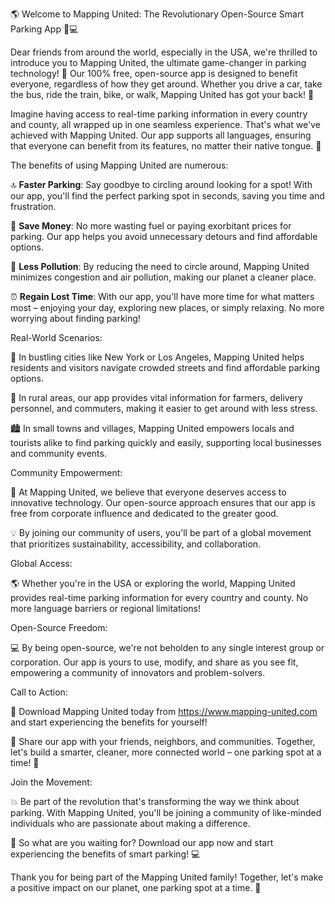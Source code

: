 🌎 Welcome to Mapping United: The Revolutionary Open-Source Smart Parking App 🚗💻

Dear friends from around the world, especially in the USA, we're thrilled to introduce you to Mapping United, the ultimate game-changer in parking technology! 🚀 Our 100% free, open-source app is designed to benefit everyone, regardless of how they get around. Whether you drive a car, take the bus, ride the train, bike, or walk, Mapping United has got your back! 🤝

Imagine having access to real-time parking information in every country and county, all wrapped up in one seamless experience. That's what we've achieved with Mapping United. Our app supports all languages, ensuring that everyone can benefit from its features, no matter their native tongue. 💬

The benefits of using Mapping United are numerous:

🔝 **Faster Parking**: Say goodbye to circling around looking for a spot! With our app, you'll find the perfect parking spot in seconds, saving you time and frustration.

💸 **Save Money**: No more wasting fuel or paying exorbitant prices for parking. Our app helps you avoid unnecessary detours and find affordable options.

🌟 **Less Pollution**: By reducing the need to circle around, Mapping United minimizes congestion and air pollution, making our planet a cleaner place.

⏰ **Regain Lost Time**: With our app, you'll have more time for what matters most – enjoying your day, exploring new places, or simply relaxing. No more worrying about finding parking!

Real-World Scenarios:

🚗 In bustling cities like New York or Los Angeles, Mapping United helps residents and visitors navigate crowded streets and find affordable parking options.

🚌 In rural areas, our app provides vital information for farmers, delivery personnel, and commuters, making it easier to get around with less stress.

🏙️ In small towns and villages, Mapping United empowers locals and tourists alike to find parking quickly and easily, supporting local businesses and community events.

Community Empowerment:

🌈 At Mapping United, we believe that everyone deserves access to innovative technology. Our open-source approach ensures that our app is free from corporate influence and dedicated to the greater good.

💡 By joining our community of users, you'll be part of a global movement that prioritizes sustainability, accessibility, and collaboration.

Global Access:

🌎 Whether you're in the USA or exploring the world, Mapping United provides real-time parking information for every country and county. No more language barriers or regional limitations!

Open-Source Freedom:

💻 By being open-source, we're not beholden to any single interest group or corporation. Our app is yours to use, modify, and share as you see fit, empowering a community of innovators and problem-solvers.

Call to Action:

🚀 Download Mapping United today from https://www.mapping-united.com and start experiencing the benefits for yourself!

🤝 Share our app with your friends, neighbors, and communities. Together, let's build a smarter, cleaner, more connected world – one parking spot at a time! 💪

Join the Movement:

💥 Be part of the revolution that's transforming the way we think about parking. With Mapping United, you'll be joining a community of like-minded individuals who are passionate about making a difference.

🌟 So what are you waiting for? Download our app now and start experiencing the benefits of smart parking! 💻

Thank you for being part of the Mapping United family! Together, let's make a positive impact on our planet, one parking spot at a time. 🌈